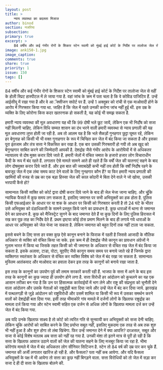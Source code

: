 ```yaml
---
layout: post
title: >
    न्याय व्यवस्था का बदलता मिजाज
author: binod
section: नजरिया
subsection:
primary: true
excerpt: >
    84 वर्षीय और कई गंभीर रोगों के शिकार स्टेन स्वामी को मुंबई हाई कोर्ट के निर्देश पर तालोजा जेल से वहीं के होली स्प्रिट हास्पीटल में ले जाया गया है. वहां जांच के क्रम में पता चला है कि वे कोविड पाजिटिव हैं.
image: ank150-1.jpg
image_caption: 
comments: true
share: true
priority: 1
issue: 150
tags: []
---
```


84 वर्षीय और कई गंभीर रोगों के शिकार स्टेन स्वामी को मुंबई हाई कोर्ट के निर्देश पर तालोजा जेल से वहीं के होली स्प्रिट हास्पीटल में ले जाया गया है. वहां जांच के क्रम में पता चला है कि वे कोविड पाजिटिव हैं. उन्हें आईसीयू में रखा गया है और वे आॅक्सीजन सपोर्ट पर हैं. उन्हें 1 अक्तूबर को रांची से एक माओवादी होने के आरोप में गिरफ्तार किया गया था. जाहिर है कि जेल में रहते उनकी करोना जांच नहीं हुई थी. इस उम्र के व्यक्ति के लिए कोरोना किस कदर खतरनाक हो सकती है, यह कोई भी समझ सकता है.

हमारी न्याय व्यवस्था की मूल अवधारणा यह थी कि 99 दोषी भले छूट जायें, लेकिन एक भी निर्दोष को सजा नहीं मिलनी चाहिए. लेकिन विधि सम्मत शासन का दंभ भरने वाली हमारी व्यवस्था से न्याय प्रणाली की यह मूल अवधारणा लुप्त होती जा रही है. अब तो आलम यह है कि भले सैकड़ों गुनहगार छुट्टा घूमत रहें, लेकिन हर बेगुनाह को किसी भी भी वक्त गुनाहगार के रूप में चिन्हित कर जेल में बंद किया जा सकता है और इसका पूरा इंतजाम और तंत्र सत्ता ने विकसित कर रखा है. एक बार उसकी गिरफ्तारी हो गयी तो अब खुद को बेगुनहगार साबित करने की जिम्मेदारी आपकी है. देशद्रोह जैसे गंभीर आरोप के आरोपियों में से अधिकतर न्यायालय से दोष मुक्त करार दिये जाते हैं. हमारी जेलों में वंचित जमात के हजारो हजार लोग विचाराधीन कैदी के रूप में बंद रहते हैं. लगातार ऐसे मामले सामने आते ही रहते हैं कि वर्षों जेल की यातनाएं सहने के बाद लोग दोषमुक्त करार दिये जाते हैं. और इस बात की जवाबदेही कभी नहीं तय होती कि वर्षों निर्दोष रहने के बावजूद जेल में एक लंबा समय काट देने वालों के लिए गुनहगार कौन हैं? या फिर हमारी न्याय प्रणाली की खामियों की वजह से उम्र का एक बड़ा हिस्सा जेल की काल कोठरी मे बिता देने वाले ने जो खोया, उसकी भरपायी कैसे हो?

सामान्यतः किसी व्यक्ति को कोर्ट द्वारा दोषी करार दिये जाने के बाद ही जेल भेजा जाना चाहिए. और चूुंकि न्यायिक फैसले में कुछ समय लग सकता है, इसलिए जमानत पर सभी अभियुक्तों का हक होता है. पुलिस किसी एफआईआर के आधार पर या शक के आधार पर किसी को गिरफ्तार करती है तो 24 घंटे के भीतर उसे अभियुक्त को दंडाधिकारी के सामने प्रस्तुत किये जाने का प्रावधान है. कुछ धाराओं में थाना से जमानत देने का प्रावधान है. कुछ को मैजिस्ट्रेट सुनने के बाद जमानत देते हैं या कुछ दिनों के लिए पुलिस हिरासत में रख कर पूछ ताह का निर्देष देते हैं. प्रथम द्रष्टया कोई ठोस प्रमाण मिलने के बाद ही लगाये गये धाराओं के आधर पर अभियुक्त को जेल भेजा जा सकता है. लेकिन जमानत को बहुत दिनों तक नहीं टाला जा सकता.

इससे बचने के लिए सत्ता हर वक्त कुछ ऐसे कानून बनाने के फिराक में रहती है जिससे आजादी के मौलिक अधिकार से व्यक्ति को वंचित किया जा सके. इस क्रम में ही देशद्रोह जैसे कानून का प्रावधान अंग्रेजों ने गुलाम भारत में किया था जिसके तहत किसी को भी जमानत के अधिकार से वंचित रख जेल में बंद किया जा सकता है. इसके अलावा, टाडा, पोटा, यूएपीए जैसे कानून समय समय पर बनाये जाते रहे हैं जिनके द्वारा व्यक्तिगत स्वतंत्रता के अधिकार से वंचित कर व्यक्ति विशेष को जेल में बंद रखा जा सकता है. सामान्यतः मुस्लिम आतंकवाद और माओवाद का हवाला देकर इस तरह के कानूनों को बनाये रखा जाता है.

इस तरह के कानूनों का उपयोग पूर्व की तमाम सरकारें करती रही हैं. भाजपा के सत्ता में आने के बाद इस तरह के कानूनों का कुछ ज्यादा ही उपयोग होने लगा है. सत्ता विरोधी हर आंदोलन को कुचलने का यह एक आसान तरीका बन गया है कि उन पर हिंसात्मक कार्रवाईयों में भाग लेने और राष्ट्र की संप्रभुता को चुनौती देने वाला आंदोलन और उसके नेताओं को राष्ट्रद्रोही बता दिया जाये और उन्हें जेल में बंद कर दिया जाये. झारखंड में पत्थलगड़ी से जुड़े आंदोलन को राष्ट्रविरोधी और उसमें शामिल या किसी भी रूप में उसका समर्थन करने वालों को देशद्रोही बता दिया गया. इसी तरह भीमाकोरे गांव मामले में दर्जनों लोगों के खिलाफ राष्ट्रद्रोह का मामला दर्ज किया गया और स्टेन स्वामी सहित एक दर्जन से अधिक लोगों के खिलाफ मामला दर्ज कर उन्हें जेल में बंद किया गया.

अब यदि उनके खिलाफ साक्ष्य है तो कोर्ट को त्वरित गति से सुनवायी कर अभियुक्तों को सजा देनी चाहिए. लेकिन चूंकि आरोपों को साबित करने के लिए प्रर्याप्त सबूत नहीं, इसलिए मुकदमा एक तरह से अब तक शुरु भी नहीं हुआ है और शुरु होगा तो लंबा खिंचेगा. फिर उन्हें जमानत देने में क्या आपत्ति? दरअसल, सबूत और सजा से कोई विशेष मतलब अब सत्ता को नहीं रह गया है. उनकी मंशा तो इतने मात्र से पूरी हो रही है कि सत्ता के खिलाफ आवाज उठाने वालों कों जेल की यातना सहने के लिए मजबूर किया जा रहा है. भीमा कोरेगांव मामले में जेल में बंद अधिकतर लोग सीनियर सिटिजन है. स्टेन तो 84 वर्ष की उम्र पार कर चुके हैं. जमानत की अर्जी लगातार खारिज हो रही है. और फैसला? पता नहीं कब आयेगा. और यदि फैसला अभियुक्तों के पक्ष में भी आयेगा तो सत्ता का कुछ नहीं बिगड़ने वाला. सत्ता विरोधियों को तो जेल में सड़ा कर सजा दे ही दी सत्ता के खिलाफ बोलने की.